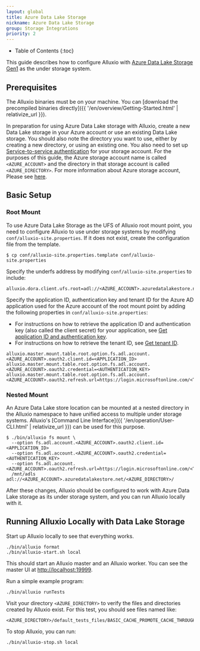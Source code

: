 ```yaml
---
layout: global
title: Azure Data Lake Storage
nickname: Azure Data Lake Storage
group: Storage Integrations
priority: 2
---
```


* Table of Contents
{:toc}

This guide describes how to configure Alluxio with [Azure Data Lake Storage Gen1](https://docs.microsoft.com/en-in/azure/data-lake-store/data-lake-store-overview) as the under storage system.

## Prerequisites

The Alluxio binaries must be on your machine.
You can [download the precompiled binaries directly]({{ '/en/overview/Getting-Started.html' | relativize_url }}).

In preparation for using Azure Data Lake storage with Alluxio, create a new Data Lake storage in your Azure
account or use an existing Data Lake storage. You should also note the directory you want to
use, either by creating a new directory, or using an existing one. You also need to set up 
[Service-to-service authentication](https://docs.microsoft.com/en-us/azure/data-lake-store/data-lake-store-service-to-service-authenticate-using-active-directory) for your storage account.
For the purposes of this guide, the Azure storage account name is called `<AZURE_ACCOUNT>`
and the directory in that storage account is called `<AZURE_DIRECTORY>`. For more information 
about Azure storage account, Please see
[here](https://docs.microsoft.com/en-us/azure/data-lake-store/data-lake-store-get-started-portal).


## Basic Setup

### Root Mount

To use Azure Data Lake Storage as the UFS of Alluxio root mount point,
you need to configure Alluxio to use under storage systems by modifying
`conf/alluxio-site.properties`. If it does not exist, create the configuration file from the
template.

```console
$ cp conf/alluxio-site.properties.template conf/alluxio-site.properties
```

Specify the underfs address by modifying `conf/alluxio-site.properties` to include:

```properties
alluxio.dora.client.ufs.root=adl://<AZURE_ACCOUNT>.azuredatalakestore.net/<AZURE_DIRECTORY>/
```

Specify the application ID, authentication key and tenant ID for the Azure AD application used for the Azure account of the root mount point by adding the following
properties in `conf/alluxio-site.properties`:
- For instructions on how to retrieve the application ID and authentication key (also called the client secret) for your application, see [Get application ID and authentication key](https://docs.microsoft.com/en-us/azure/active-directory/develop/howto-create-service-principal-portal#get-tenant-and-app-id-values-for-signing-in).
- For instructions on how to retrieve the tenant ID, see [Get tenant ID](https://docs.microsoft.com/en-us/azure/active-directory/develop/howto-create-service-principal-portal#get-tenant-and-app-id-values-for-signing-in).

```properties
alluxio.master.mount.table.root.option.fs.adl.account.<AZURE_ACCOUNT>.oauth2.client.id=<APPLICATION_ID>
alluxio.master.mount.table.root.option.fs.adl.account.<AZURE_ACCOUNT>.oauth2.credential=<AUTHENTICATION_KEY>
alluxio.master.mount.table.root.option.fs.adl.account.<AZURE_ACCOUNT>.oauth2.refresh.url=https://login.microsoftonline.com/<TENANT_ID>/oauth2/token
```

### Nested Mount
An Azure Data Lake store location can be mounted at a nested directory in the Alluxio namespace to have unified access
to multiple under storage systems. Alluxio's
[Command Line Interface]({{ '/en/operation/User-CLI.html' | relativize_url }}) can be used for this purpose.

```console
$ ./bin/alluxio fs mount \
  --option fs.adl.account.<AZURE_ACCOUNT>.oauth2.client.id=<APPLICATION_ID>
  --option fs.adl.account.<AZURE_ACCOUNT>.oauth2.credential=<AUTHENTICATION_KEY>
  --option fs.adl.account.<AZURE_ACCOUNT>.oauth2.refresh.url=https://login.microsoftonline.com/<TENANT_ID>/oauth2/token
  /mnt/adls adl://<AZURE_ACCOUNT>.azuredatalakestore.net/<AZURE_DIRECTORY>/
```

After these changes, Alluxio should be configured to work with Azure Data Lake storage as its under storage system, and you can run Alluxio locally with it.

## Running Alluxio Locally with Data Lake Storage

Start up Alluxio locally to see that everything works.

```console
./bin/alluxio format
./bin/alluxio-start.sh local
```

This should start an Alluxio master and an Alluxio worker. You can see the master UI at
[http://localhost:19999](http://localhost:19999).

Run a simple example program:

```console
./bin/alluxio runTests
```

Visit your directory `<AZURE_DIRECTORY>` to verify the files and directories created by Alluxio exist. For this test, you should see files named like:

```
<AZURE_DIRECTORY>/default_tests_files/BASIC_CACHE_PROMOTE_CACHE_THROUGH
```

To stop Alluxio, you can run:

```console
./bin/alluxio-stop.sh local
```
